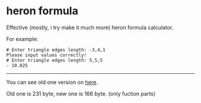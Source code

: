 # heron formula
Effective (mostly, i try make it much more) heron formula calculator.

For example:
```
# Enter triangle edges length: -3,4,1
Please input values correctly!
# Enter triangle edges length: 5,5,5
- 10.825
```

***

You can see old one version on [here](https://github.com/batuberksahin/heron/blob/4b8157c9165f88c2224f7a3c008e566c9ac024e6/heronFormulu.py "heronFormulu.py").

Old one is 231 byte, new one is 166 byte. (only fuction parts)